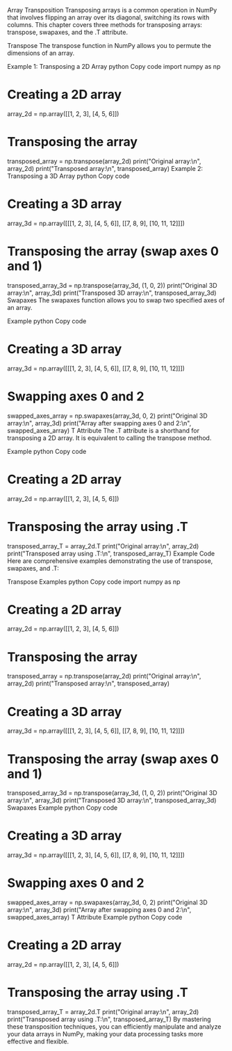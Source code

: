 Array Transposition
Transposing arrays is a common operation in NumPy that involves flipping an array over its diagonal, switching its rows with columns. This chapter covers three methods for transposing arrays: transpose, swapaxes, and the .T attribute.

Transpose
The transpose function in NumPy allows you to permute the dimensions of an array.

Example 1: Transposing a 2D Array
python
Copy code
import numpy as np

# Creating a 2D array
array_2d = np.array([[1, 2, 3], [4, 5, 6]])

# Transposing the array
transposed_array = np.transpose(array_2d)
print("Original array:\n", array_2d)
print("Transposed array:\n", transposed_array)
Example 2: Transposing a 3D Array
python
Copy code
# Creating a 3D array
array_3d = np.array([[[1, 2, 3], [4, 5, 6]], [[7, 8, 9], [10, 11, 12]]])

# Transposing the array (swap axes 0 and 1)
transposed_array_3d = np.transpose(array_3d, (1, 0, 2))
print("Original 3D array:\n", array_3d)
print("Transposed 3D array:\n", transposed_array_3d)
Swapaxes
The swapaxes function allows you to swap two specified axes of an array.

Example
python
Copy code
# Creating a 3D array
array_3d = np.array([[[1, 2, 3], [4, 5, 6]], [[7, 8, 9], [10, 11, 12]]])

# Swapping axes 0 and 2
swapped_axes_array = np.swapaxes(array_3d, 0, 2)
print("Original 3D array:\n", array_3d)
print("Array after swapping axes 0 and 2:\n", swapped_axes_array)
T Attribute
The .T attribute is a shorthand for transposing a 2D array. It is equivalent to calling the transpose method.

Example
python
Copy code
# Creating a 2D array
array_2d = np.array([[1, 2, 3], [4, 5, 6]])

# Transposing the array using .T
transposed_array_T = array_2d.T
print("Original array:\n", array_2d)
print("Transposed array using .T:\n", transposed_array_T)
Example Code
Here are comprehensive examples demonstrating the use of transpose, swapaxes, and .T:

Transpose Examples
python
Copy code
import numpy as np

# Creating a 2D array
array_2d = np.array([[1, 2, 3], [4, 5, 6]])

# Transposing the array
transposed_array = np.transpose(array_2d)
print("Original array:\n", array_2d)
print("Transposed array:\n", transposed_array)

# Creating a 3D array
array_3d = np.array([[[1, 2, 3], [4, 5, 6]], [[7, 8, 9], [10, 11, 12]]])

# Transposing the array (swap axes 0 and 1)
transposed_array_3d = np.transpose(array_3d, (1, 0, 2))
print("Original 3D array:\n", array_3d)
print("Transposed 3D array:\n", transposed_array_3d)
Swapaxes Example
python
Copy code
# Creating a 3D array
array_3d = np.array([[[1, 2, 3], [4, 5, 6]], [[7, 8, 9], [10, 11, 12]]])

# Swapping axes 0 and 2
swapped_axes_array = np.swapaxes(array_3d, 0, 2)
print("Original 3D array:\n", array_3d)
print("Array after swapping axes 0 and 2:\n", swapped_axes_array)
T Attribute Example
python
Copy code
# Creating a 2D array
array_2d = np.array([[1, 2, 3], [4, 5, 6]])

# Transposing the array using .T
transposed_array_T = array_2d.T
print("Original array:\n", array_2d)
print("Transposed array using .T:\n", transposed_array_T)
By mastering these transposition techniques, you can efficiently manipulate and analyze your data arrays in NumPy, making your data processing tasks more effective and flexible.
